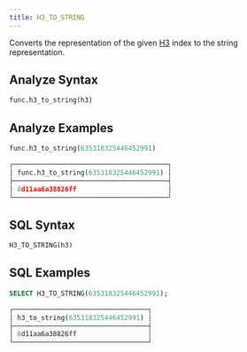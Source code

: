 ```yaml
---
title: H3_TO_STRING
---
```


Converts the representation of the given [H3](https://eng.uber.com/h3/) index to the string representation. 

## Analyze Syntax

```python
func.h3_to_string(h3)
```

## Analyze Examples

```python
func.h3_to_string(635318325446452991)

┌───────────────────────────────────────┐
│ func.h3_to_string(635318325446452991) │
├───────────────────────────────────────┤
│ 8d11aa6a38826ff                       │
└───────────────────────────────────────┘
```

## SQL Syntax

```sql
H3_TO_STRING(h3)
```

## SQL Examples

```sql
SELECT H3_TO_STRING(635318325446452991);

┌──────────────────────────────────┐
│ h3_to_string(635318325446452991) │
├──────────────────────────────────┤
│ 8d11aa6a38826ff                  │
└──────────────────────────────────┘
```